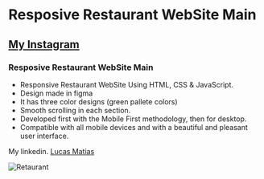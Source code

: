 # Resposive Restaurant WebSite Main
## [My Instagram](https://www.instagram.com/ui_matias/)
### Resposive Restaurant WebSite Main

- Responsive Restaurant WebSite Using HTML, CSS & JavaScript.
- Design made in figma
- It has three color designs (green pallete colors)
- Smooth scrolling in each section.
- Developed first with the Mobile First methodology, then for desktop.
- Compatible with all mobile devices and with a beautiful and pleasant user interface.

My linkedin. [Lucas Matias](https://www.linkedin.com/in/lucas-matias-ui-matias-120ab6231/)

![Retaurant](https://user-images.githubusercontent.com/101410443/206809056-69d32606-bc8e-418c-9434-368b58a8539f.png)
